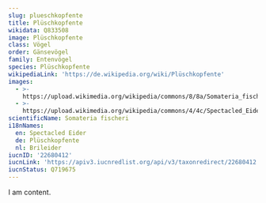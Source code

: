 ```yaml
---
slug: plueschkopfente
title: Plüschkopfente
wikidata: Q833508
image: Plüschkopfente
class: Vögel
order: Gänsevögel
family: Entenvögel
species: Plüschkopfente
wikipediaLink: 'https://de.wikipedia.org/wiki/Plüschkopfente'
images:
  - >-
    https://upload.wikimedia.org/wikipedia/commons/8/8a/Somateria_fischeri_male-2.jpg
  - >-
    https://upload.wikimedia.org/wikipedia/commons/4/4c/Spectacled_Eider_female_SMTC.jpg
scientificName: Somateria fischeri
i18nNames:
  en: Spectacled Eider
  de: Plüschkopfente
  nl: Brileider
iucnID: '22680412'
iucnLink: 'https://apiv3.iucnredlist.org/api/v3/taxonredirect/22680412'
iucnStatus: Q719675
---
```


I am content.
